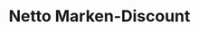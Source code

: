 ---
title: "Netto Marken-Discount"
url: /pforzheim/netto-marken-discount-carl-schurz-strasse/
shop: Supermarkt
---